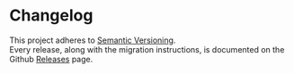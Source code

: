 # Changelog

This project adheres to [Semantic Versioning](http://semver.org).  
Every release, along with the migration instructions, is documented on the Github [Releases](https://github.com/wellyshen/react-cool-inview/releases) page.
